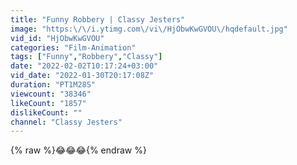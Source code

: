 ```yaml
---
title: "Funny Robbery | Classy Jesters"
image: "https:\/\/i.ytimg.com\/vi\/HjObwKwGVOU\/hqdefault.jpg"
vid_id: "HjObwKwGVOU"
categories: "Film-Animation"
tags: ["Funny","Robbery","Classy"]
date: "2022-02-02T10:17:24+03:00"
vid_date: "2022-01-30T20:17:08Z"
duration: "PT1M28S"
viewcount: "38346"
likeCount: "1857"
dislikeCount: ""
channel: "Classy Jesters"
---
```

{% raw %}😂😂😂{% endraw %}
